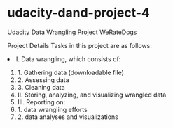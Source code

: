 # udacity-dand-project-4
Udacity Data Wrangling Project WeRateDogs

Project Details
Tasks in this project are as follows:

<li>I. Data wrangling, which consists of:</li>
    <ol><li>1. Gathering data (downloadable file)</li>
    <li>2. Assessing data</li>
    <li>3. Cleaning data</li>

<li>II. Storing, analyzing, and visualizing wrangled data</li>

<li>III. Reporting on:</li>
    <li>1. data wrangling efforts</li>
    <li>2. data analyses and visualizations</li>
